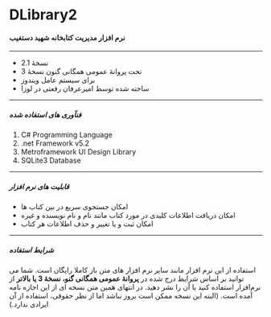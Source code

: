 # DLibrary2
#### نرم افزار مدیریت کتابخانه شهید دستغیب

------------

- نسخهٔ 2.1
- تحت پروانهٔ عمومی همگانی گنون نسخهٔ 3
- برای سیستم عامل ویندوز
- ساخته شده توسط امیرعرفان رفعتی در لوزا

------------

##### فنآوری های استفاده شده
1. C# Programming Language
1. .net Framework v5.2
1. Metroframework UI Design Library
1. SQLite3 Database

------------

##### قابلیت های نرم افزار
- امکان جستجوی سریع در بین کتاب ها
- امکان دریافت اطلاعات کلیدی در مورد کتاب مانند نام و نام نویسنده و غیره
- امکان ثبت و یا تغییر و حذف اطلاعات هر کتاب

------------

##### شرایط استفاده
استفاده از این نرم افزار مانند سایر نرم افزار های متن باز کاملا رایگان است.
شما می توانید بر اساس شرایط درج شده در **پروانهٔ عمومی همگانی گنو، نسخهٔ 3 یا بالاتر** از نرم‌افزار استفاده کنید یا آن را نشر دهید.
در انتهای همین متن نسخه ای از این اجازه نامه آمده است. (البته این نسخه ممکن است بروز نباشد اما از نظر حقوقی، استفاده از آن ایرادی ندارد.)
